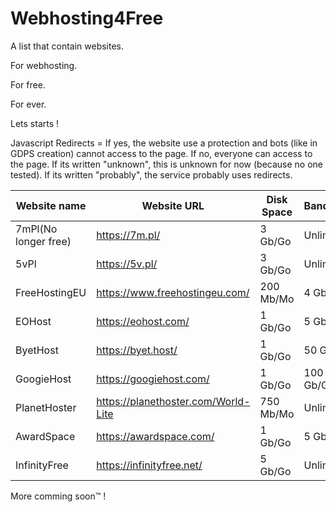 # Webhosting4Free

A list that contain websites.

For webhosting.

For free.

For ever.

Lets starts !

Javascript Redirects = If yes, the website use a protection and bots (like in GDPS creation) cannot access to the page.
                       If no, everyone can access to the page.
                       If its written "unknown", this is unknown for now (because no one tested).
                       If its written "probably", the service probably uses redirects.

|    Website name    |    Website URL                       |    Disk Space    |    Bandwidth    |    My rating     |Javascript Redirects|
|--------------------|--------------------------------------|------------------|-----------------|------------------|--------------------|
|7mPl(No longer free)|https://7m.pl/                        |3 Gb/Go           |Unlimited        |2/10              |No                  |
|5vPl                |https://5v.pl/                        |3 Gb/Go           |Unlimited        |3/10              |No                  |
|FreeHostingEU       |https://www.freehostingeu.com/        |200 Mb/Mo         |4 Gb/Go          |4/10              |Unknown             |
|EOHost              |https://eohost.com/                   |1 Gb/Go           |5 Gb/Go          |5/10              |Probably            |
|ByetHost            |https://byet.host/                    |1 Gb/Go           |50 Gb/Go         |6/10              |Yes                 |
|GoogieHost          |https://googiehost.com/               |1 Gb/Go           |100 Gb/Go        |6/10              |Probably            |
|PlanetHoster        |https://planethoster.com/World-Lite   |750 Mb/Mo         |Unlimited        |4/10              |Probably            |
|AwardSpace          |https://awardspace.com/               |1 Gb/Go           |5 Gb/Go          |5/10              |Probably            |
|InfinityFree        |https://infinityfree.net/             |5 Gb/Go           |Unlimited        |7/10              |Yes                 |

More comming soon™ !
